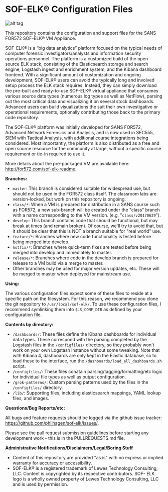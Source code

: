 SOF-ELK® Configuration Files
=======
![alt tag](https://raw.githubusercontent.com/philhagen/sof-elk/master/lib/sof-elk_logo_sm.png)

This repository contains the configuration and support files for the SANS FOR572 SOF-ELK® VM Appliance.

SOF-ELK® is a “big data analytics” platform focused on the typical needs of computer forensic investigators/analysts and information security operations personnel.  The platform is a customized build of the open source ELK stack, consisting of the Elasticsearch storage and search engine, Logstash ingest and enrichment system, and the Kibana dashboard frontend.  With a significant amount of customization and ongoing development, SOF-ELK® users can avoid the typically long and involved setup process the ELK stack requires.  Instead, they can simply download the pre-built and ready-to-use SOF-ELK® virtual appliance that consumes various source data types (numerous log types as well as NetFlow), parsing out the most critical data and visualizing it on several stock dashboards.  Advanced users can build visualizations the suit their own investigative or operational requirements, optionally contributing those back to the primary code repository.

The SOF-ELK® platform was initially developed for SANS FOR572, Advanced Network Forensics and Analysis, and is now used in SEC555, SIEM with Tactical Analysis, with additional course integrations being considered.  Most importantly, the platform is also distributed as a free and open source resource for the community at large, without a specific course requirement or tie-in required to use it.

More details about the pre-packaged VM are available here: <http://for572.com/sof-elk-readme>.

**Branches:**

* `master`: This branch is considered suitable for widespread use, but should not be used in the FOR572 class itself.  The classroom labs are version-locked, but work on this repository is ongoing.
* `class/*`: When a VM is prepared for distribution in a SANS course such as FOR572, a new sub-branch will be created under the "class" branch with a name corresponding to the VM version.  (e.g. "```class/v20170629```").
* `develop`: This branch contains code that should be functional, but may break at times (and remain broken).  Of course, we'll try to avoid that, but it should be clear that this is NOT a branch suitable for "real world" use.
* `feature/*`:  Branches where new code functionality is tested before being merged into develop.
* `hotfix/*`: Branches where quick-term fixes are tested before being merged into develop and immediately to master.
* `release/*`: Branches where code in the develop branch is prepared for release to a VM build via a merge to master.
* Other branches may be used for major version updates, etc.  These will be merged to master when deployed for mainstream use.

**Using:**

The various configuration files expect some of these files to reside at a specific path on the filesystem.  For this reason, we recommend you clone the git repository to ```/usr/local/sof-elk/```.  To use these configuration files, I recommend symlinking them into ```$LS_CONF_DIR``` as defined by your configuration file.

**Contents by directory:**

* `/dashboards/`: These files define the Kibana dashboards for individual data types.  These correspond with the parsing completed by the Logstash files in the ```/configfiles/``` directory, so they probably won't work on your own Logstash instance without some tweaking.  Note that with Kibana 4, dashboards are only kept in the Elastic database, so to load these to the interface, run the ```/dashboards/load_all_dashboards.sh``` script.
* `/configfiles/`: These files conatain parsing/tagging/formatting/etc logic for individual file types as well as output configuration.
* `/grok-patterns/`: Custom parsing patterns used by the files in the ```/configfiles/``` directory.
* `/lib/`: Supporting files, including elasticsearch mappings, YAML lookup files, and images.

**Questions/Bug Reports/etc:**

All bugs and feature requests should be logged via the github issue tracker: <https://github.com/philhagen/sof-elk/issues/>.

Please see the pull request submission guidelines before starting any development work - this is in the PULLREQUESTS.md file.

**Administrative Notifications/Disclaimers/Legal/Boring Stuff**

* Content of this repository are provided "as is" with no express or implied warranty for accuracy or accessibility.
* SOF-ELK® is a registered trademark of Lewes Technology Consulting, LLC.  Content is copyrighted by its respective contributors.  SOF-
ELK logo is a wholly owned property of Lewes Technology Consulting, LLC and is used by permission.
